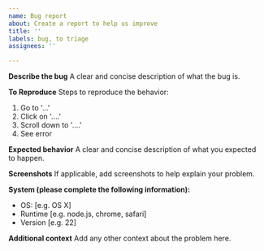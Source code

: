 ```yaml
---
name: Bug report
about: Create a report to help us improve
title: ''
labels: bug, to triage
assignees: ''

---
```


**Describe the bug**
A clear and concise description of what the bug is.

**To Reproduce**
Steps to reproduce the behavior:
1. Go to '...'
2. Click on '....'
3. Scroll down to '....'
4. See error

**Expected behavior**
A clear and concise description of what you expected to happen.

**Screenshots**
If applicable, add screenshots to help explain your problem.

**System (please complete the following information):**
 - OS: [e.g. OS X]
 - Runtime [e.g. node.js, chrome, safari]
 - Version [e.g. 22]

**Additional context**
Add any other context about the problem here.

